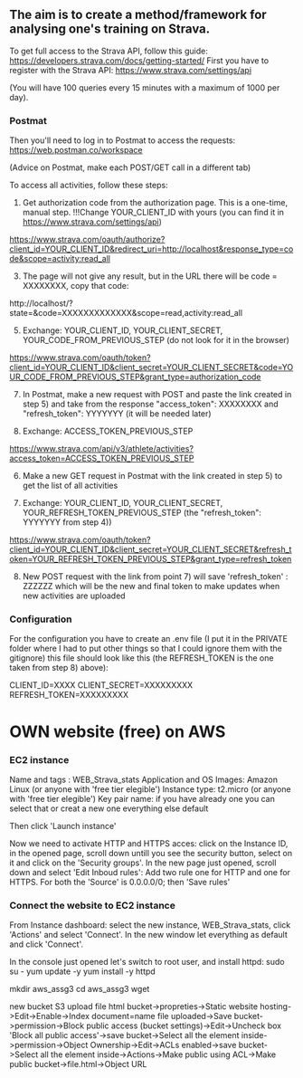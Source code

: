 ## The aim is to create a method/framework for analysing one's training on Strava.

To get full access to the Strava API, follow this guide:
https://developers.strava.com/docs/getting-started/
First you have to register with the Strava API:
https://www.strava.com/settings/api

(You will have 100 queries every 15 minutes with a maximum of 1000 per day).



### Postmat

Then you'll need to log in to Postmat to access the requests:
https://web.postman.co/workspace

(Advice on Postmat, make each POST/GET call in a different tab)

To access all activities, follow these steps:

1) Get authorization code from the authorization page. This is a one-time, manual step. !!!Change YOUR_CLIENT_ID with yours (you can find it in https://www.strava.com/settings/api)
   
https://www.strava.com/oauth/authorize?client_id=YOUR_CLIENT_ID&redirect_uri=http://localhost&response_type=code&scope=activity:read_all

3) The page will not give any result, but in the URL there will be code = XXXXXXXX, copy that code:
   
http://localhost/?state=&code=XXXXXXXXXXXXX&scope=read,activity:read_all

5) Exchange: YOUR_CLIENT_ID, YOUR_CLIENT_SECRET, YOUR_CODE_FROM_PREVIOUS_STEP (do not look for it in the browser)
   
https://www.strava.com/oauth/token?client_id=YOUR_CLIENT_ID&client_secret=YOUR_CLIENT_SECRET&code=YOUR_CODE_FROM_PREVIOUS_STEP&grant_type=authorization_code

7) In Postmat, make a new request with POST and paste the link created in step 5) and take from the response "access_token": XXXXXXXX and "refresh_token": YYYYYYY (it will be needed later)

8) Exchange: ACCESS_TOKEN_PREVIOUS_STEP

https://www.strava.com/api/v3/athlete/activities?access_token=ACCESS_TOKEN_PREVIOUS_STEP

6) Make a new GET request in Postmat with the link created in step 5) to get the list of all activities

7) Exchange: YOUR_CLIENT_ID, YOUR_CLIENT_SECRET, YOUR_REFRESH_TOKEN_PREVIOUS_STEP (the "refresh_token": YYYYYYY from step 4))

https://www.strava.com/oauth/token?client_id=YOUR_CLIENT_ID&client_secret=YOUR_CLIENT_SECRET&refresh_token=YOUR_REFRESH_TOKEN_PREVIOUS_STEP&grant_type=refresh_token

8) New POST request with the link from point 7) will save 'refresh_token' : ZZZZZZ which will be the new and final token to make updates when new activities are uploaded


### Configuration

For the configuration you have to create an .env file (I put it in the PRIVATE folder where I had to put other things so that I could ignore them with the gitignore) this file should look like this (the REFRESH_TOKEN is the one taken from step 8) above):

CLIENT_ID=XXXX
CLIENT_SECRET=XXXXXXXXX
REFRESH_TOKEN=XXXXXXXXX




# OWN website (free) on AWS

### EC2 instance
Name and tags : WEB_Strava_stats
Application and OS Images: Amazon Linux (or anyone with 'free tier elegible')
Instance type: t2.micro (or anyone with 'free tier elegible')
Key pair name: if you have already one you can select that or creat a new one
everything else default

Then click 'Launch instance'

Now we need to activate HTTP and HTTPS acces:
click on the Instance ID, in the opened page, scroll down untill you see the security button, select on it and click on the 'Security groups'.
In the new page just opened, scroll down and select 'Edit Inboud rules': Add two rule one for HTTP and one for HTTPS.
For both the 'Source' is 0.0.0.0/0; then 'Save rules'

### Connect the website to EC2 instance 
From Instance dashboard: select the new instance, WEB_Strava_stats, click 'Actions' and select 'Connect'.
In the new window let everything as default and click 'Connect'.

In the console just opened let's switch to root user, and install httpd:
sudo su -
yum update -y
yum install -y httpd


mkdir aws_assg3
cd aws_assg3
wget <repo git>



new bucket S3
upload file html
bucket->propreties->Static website hosting->Edit->Enable->Index document=name file uploaded->Save
bucket->permission->Block public access (bucket settings)->Edit->Uncheck box 'Block all public access'->save
bucket->Select all the element inside->permission->Object Ownership->Edit->ACLs enabled->save
bucket->Select all the element inside->Actions->Make public using ACL->Make public
bucket->file.html->Object URL
 





